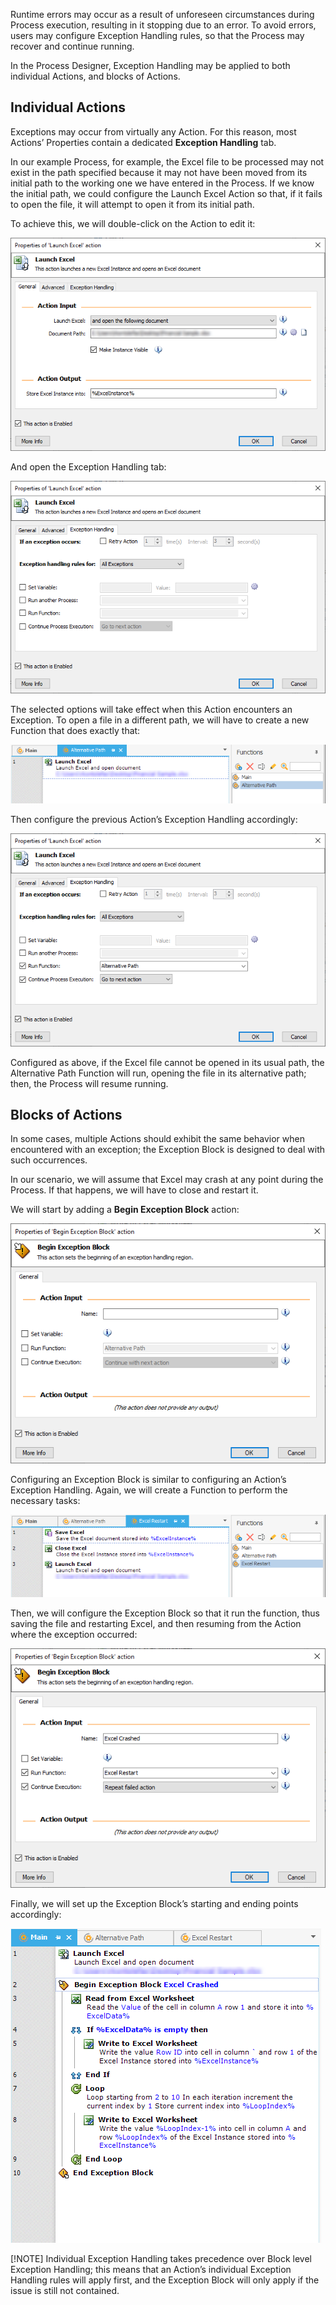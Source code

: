 Runtime errors may occur as a result of unforeseen circumstances during Process execution, resulting in it stopping due to an error. To avoid errors, users may configure Exception Handling rules, so that the Process may recover and continue running.

In the Process Designer, Exception Handling may be applied to both individual Actions, and blocks of Actions.

## Individual Actions
Exceptions may occur from virtually any Action. For this reason, most Actions’ Properties contain a dedicated **Exception Handling** tab.

In our example Process, for example, the Excel file to be processed may not exist in the path specified because it may not have been moved from its initial path to the working one we have entered in the Process. If we know the initial path, we could configure the Launch Excel Action so that, if it fails to open the file, it will attempt to open it from its initial path.

To achieve this, we will double-click on the Action to edit it:

![launch excel action properties 2](..\media\launch-excel-action-properties-2.png)

And open the Exception Handling tab:

![launch excel action properties exception handling](..\media\launch-excel-action-properties-exception-handling.png)

The selected options will take effect when this Action encounters an Exception. To open a file in a different path, we will have to create a new Function that does exactly that:

![alternative path function](..\media\alternative-path-function.png)
 
Then configure the previous Action’s Exception Handling accordingly:

![launch excel action properties exception handling continued](..\media\launch-excel-action-properties-exception-handling-continued.png)
 
Configured as above, if the Excel file cannot be opened in its usual path, the Alternative Path Function will run, opening the file in its alternative path; then, the Process will resume running.
## Blocks of Actions
In some cases, multiple Actions should exhibit the same behavior when encountered with an exception; the Exception Block is designed to deal with such occurrences.

In our scenario, we will assume that Excel may crash at any point during the Process. If that happens, we will have to close and restart it.

We will start by adding a **Begin Exception Block** action:

![begin exception block action properties](..\media\begin-exception-block-action-properties.png)
 
Configuring an Exception Block is similar to configuring an Action’s Exception Handling.
Again, we will create a Function to perform the necessary tasks:

![excel restart function](..\media\excel-restart-function.png)
 
Then, we will configure the Exception Block so that it run the function, thus saving the file and restarting Excel, and then resuming from the Action where the exception occurred:

![begin exception block action properties continued](..\media\begin-exception-block-action-properties-continued.png)
 
Finally, we will set up the Exception Block’s starting and ending points accordingly:

![main function exception block](..\media\main-function-exception-block.png)

[!NOTE] 
Individual Exception Handling takes precedence over Block level Exception Handling; this means that an Action’s individual Exception Handling rules will apply first, and the Exception Block will only apply if the issue is still not contained.
 